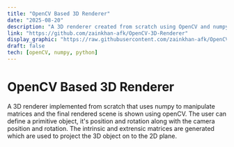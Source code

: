 ```yaml
---
title: "OpenCV Based 3D Renderer"
date: "2025-08-20"
description: "A 3D renderer created from scratch using OpenCV and numpy."
link: "https://github.com/zainkhan-afk/OpenCV-3D-Renderer"
display_graphic: "https://raw.githubusercontent.com/zainkhan-afk/OpenCV-3D-Renderer/refs/heads/main/media/preview_gif.gif"
draft: false
tech: [openCV, numpy, python]
---
```


# OpenCV Based 3D Renderer
A 3D renderer implemented from scratch that uses numpy to manipulate matrices and the final rendered scene is shown using openCV. The user can define a primitive object, it's position and rotation along with the camera position and rotation. The intrinsic and extrensic matrices are generated which are used to project the 3D object on to the 2D plane.